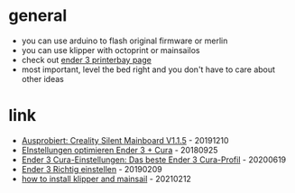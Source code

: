 # general

* you can use arduino to flash original firmware or merlin
* you can use klipper with octoprint or mainsailos
* check out [ender 3 printerbay page](https://printbay.eu/Creality-Ender-3)
* most important, level the bed right and you don't have to care about other ideas

# link

* [Ausprobiert: Creality Silent Mainboard V1.1.5](https://m.heise.de/make/artikel/Ausprobiert-Creality-Silent-Mainboard-V1-1-5-4601393.html) - 20191210
* [EInstellungen optimieren Ender 3 + Cura](https://www.3d-druck-community.de/showthread.php?tid=24083) - 20180925
* [Ender 3 Cura-Einstellungen: Das beste Ender 3 Cura-Profil](https://m.all3dp.com/de/2/ender-3-cura-einstellungen-profil/) - 20200619
* [Ender 3 Richtig einstellen](https://drucktipps3d.de/forum/topic/ender-3-richtig-einstellen/) - 20190209
* [how to install klipper and mainsail](https://3dp.tumbleweedlabs.com/firmware/klipper-firmware/installing-klipper-and-mainsail-on-your-raspberry-pi) - 20210212
